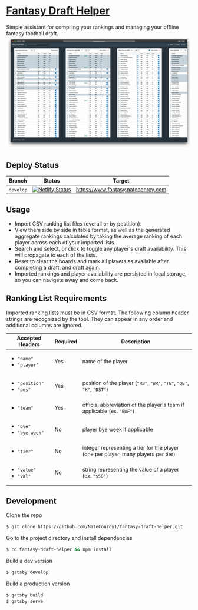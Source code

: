 # [Fantasy Draft Helper](https://www.fantasy.nateconroy.com)

Simple assistant for compiling your rankings and managing your offline fantasy football draft.
![fantasy-draft-helper](assets/screenshot.png)

## Deploy Status

|Branch|Status|Target|
|------|------|------|
|`develop`|[![Netlify Status](https://api.netlify.com/api/v1/badges/277023c8-a3d7-4881-a833-f67f2f902d2e/deploy-status)](https://app.netlify.com/sites/festive-kowalevski-594e7e/deploys)|https://www.fantasy.nateconroy.com|

## Usage

* Import CSV ranking list files (overall or by postition). 
* View them side by side in table format, as well as the generated aggregate rankings calculated by taking the average ranking of each player across each of your imported lists. 
* Search and select, or click to toggle any player's draft availability. This will propagate to each of the lists.
* Reset to clear the boards and mark all players as available after completing a draft, and draft again.
* Imported rankings and player availability are persisted in local storage, so you can navigate away and come back.

## Ranking List Requirements

Imported ranking lists must be in CSV format. The following column header strings are recognized by the tool. 
They can appear in any order and additional columns are ignored.

| Accepted Headers                               | Required | Description                                                                        |
| -----------------------------------------------| -------- | ---------------------------------------------------------------------------------- |
| <ul><li>`"name"`</li><li>`"player"`</li></ul>  | Yes      | name of the player                                                                 |
| <ul><li>`"position"`</li><li>`"pos"`</li></ul> | Yes      | position of the player (`"RB"`, `"WR"`, `"TE"`, `"QB"`, `"K"`, `"DST"`)            |
| <ul><li>`"team"`</li></ul>                     | Yes      | official abbreviation of the player's team if applicable (ex. `"BUF"`)             |
| <ul><li>`"bye"`</li><li>`"bye week"`</li></ul> | No       | player bye week if applicable                                                      |
| <ul><li>`"tier"`</li></ul>                     | No       | integer representing a tier for the player (one per player, many players per tier) |
| <ul><li>`"value"`</li><li>`"val"`</li></ul>    | No       | string representing the value of a player (ex. `"$50"`)                            |

## Development

Clone the repo

```bash
$ git clone https://github.com/NateConroy1/fantasy-draft-helper.git
```

Go to the project directory and install dependencies

```bash
$ cd fantasy-draft-helper && npm install
```

Build a dev version
```bash 
$ gatsby develop
```

Build a production version

```bash
$ gatsby build
$ gatsby serve
```
